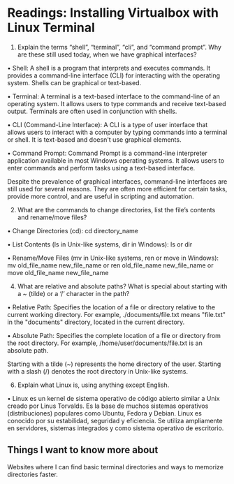# Readings: Installing Virtualbox with Linux Terminal

1. Explain the terms “shell”, “terminal”, “cli”, and “command prompt”. Why are these still used today, when we have graphical interfaces?
      
•	Shell: A shell is a program that interprets and executes commands. It provides a command-line interface (CLI) for interacting with the operating system. Shells can be graphical or text-based.

•	Terminal: A terminal is a text-based interface to the command-line of an operating system. It allows users to type commands and receive text-based output. Terminals are often used in conjunction with shells.

•	CLI (Command-Line Interface): A CLI is a type of user interface that allows users to interact with a computer by typing commands into a terminal or shell. It is text-based and doesn't use graphical elements.

•	Command Prompt: Command Prompt is a command-line interpreter application available in most Windows operating systems. It allows users to enter commands and perform tasks using a text-based interface.

Despite the prevalence of graphical interfaces, command-line interfaces are still used for several reasons. They are often more efficient for certain tasks, provide more control, and are useful in scripting and automation.

2. What are the commands to change directories, list the file’s contents and rename/move files?
   
•	Change Directories (cd): cd directory_name

•	List Contents (ls in Unix-like systems, dir in Windows): ls or dir

•	Rename/Move Files (mv in Unix-like systems, ren or move in Windows): mv old_file_name new_file_name or ren old_file_name new_file_name or move old_file_name new_file_name

4. What are relative and absolute paths? What is special about starting with a ~ (tilde) or a ‘/’ character in the path?
   
•	Relative Path: Specifies the location of a file or directory relative to the current working directory. For example, ./documents/file.txt means "file.txt" in the "documents" directory, located in the current directory.

•	Absolute Path: Specifies the complete location of a file or directory from the root directory. For example, /home/user/documents/file.txt is an absolute path.

Starting with a tilde (~) represents the home directory of the user. Starting with a slash (/) denotes the root directory in Unix-like systems.

6. Explain what Linux is, using anything except English.
   
•	Linux es un kernel de sistema operativo de código abierto similar a Unix creado por Linus Torvalds. Es la base de muchos sistemas operativos (distribuciones) populares como Ubuntu, Fedora y Debian. Linux es conocido por su estabilidad, seguridad y eficiencia. Se utiliza ampliamente en servidores, sistemas integrados y como sistema operativo de escritorio.

## Things I want to know more about

Websites where I can find basic terminal directories and ways to memorize directories faster.
